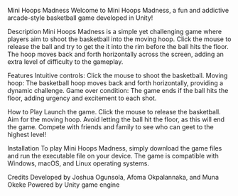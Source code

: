 Mini Hoops Madness
Welcome to Mini Hoops Madness, a fun and addictive arcade-style basketball game developed in Unity!

Description
Mini Hoops Madness is a simple yet challenging game where players aim to shoot the basketball into the moving hoop. Click the mouse to release the ball and try to get the it into the rim before the ball hits the floor. The hoop moves back and forth horizontally across the screen, adding an extra level of difficulty to the gameplay.

Features
Intuitive controls: Click the mouse to shoot the basketball.
Moving hoop: The basketball hoop moves back and forth horizontally, providing a dynamic challenge.
Game over condition: The game ends if the ball hits the floor, adding urgency and excitement to each shot.

How to Play
Launch the game.
Click the mouse to release the basketball.
Aim for the moving hoop.
Avoid letting the ball hit the floor, as this will end the game.
Compete with friends and family to see who can geet to the highest level!

Installation
To play Mini Hoops Madness, simply download the game files and run the executable file on your device. The game is compatible with Windows, macOS, and Linux operating systems.

Credits
Developed by Joshua Ogunsola, Afoma Okpalannaka, and Muna Okeke
Powered by Unity game engine
